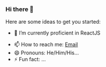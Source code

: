 ### Hi there 👋

<!-- **jaskaransinghbhalla/jaskaransinghbhalla** is a ✨ _special_ ✨ repository because its `README.md` (this file) appears on your GitHub profile. -->

Here are some ideas to get you started:

- 🔭 I’m currently proficient in ReactJS
<!-- - 🌱 I’m currently learning  -->
<!-- - 👯 I’m looking to collaborate on ... -->
<!-- - 🤔 I’m looking for help with ... -->
<!-- - 💬 Ask me about ... -->
- 📫 How to reach me: [Email](jaskaransinghbhalla.mgsb@gmail.com)
- 😄 Pronouns: He/Him/His...
- ⚡ Fun fact: ...
